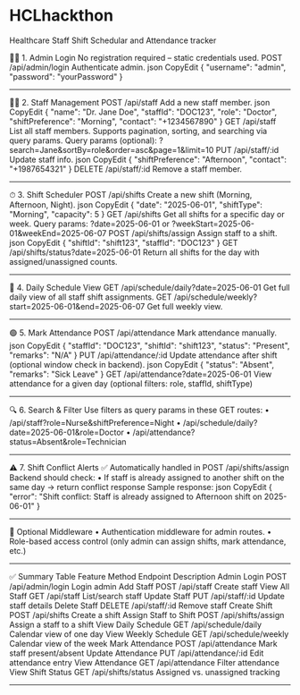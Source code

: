 # HCLhackthon
Healthcare Staff Shift Schedular and  Attendance tracker


🧑‍💼 1. Admin Login
No registration required – static credentials used.
POST /api/admin/login
Authenticate admin.
json
CopyEdit
{
  "username": "admin",
  "password": "yourPassword"
}
________________________________________
👩‍⚕️ 2. Staff Management
POST /api/staff
Add a new staff member.
json
CopyEdit
{
  "name": "Dr. Jane Doe",
  "staffId": "DOC123",
  "role": "Doctor",
  "shiftPreference": "Morning",
  "contact": "+1234567890"
}
GET /api/staff
List all staff members. Supports pagination, sorting, and searching via query params.
Query params (optional):
?search=Jane&sortBy=role&order=asc&page=1&limit=10
PUT /api/staff/:id
Update staff info.
json
CopyEdit
{
  "shiftPreference": "Afternoon",
  "contact": "+1987654321"
}
DELETE /api/staff/:id
Remove a staff member.
________________________________________
⏱ 3. Shift Scheduler
POST /api/shifts
Create a new shift (Morning, Afternoon, Night).
json
CopyEdit
{
  "date": "2025-06-01",
  "shiftType": "Morning",
  "capacity": 5
}
GET /api/shifts
Get all shifts for a specific day or week.
Query params:
?date=2025-06-01 or ?weekStart=2025-06-01&weekEnd=2025-06-07
POST /api/shifts/assign
Assign staff to a shift.
json
CopyEdit
{
  "shiftId": "shift123",
  "staffId": "DOC123"
}
GET /api/shifts/status?date=2025-06-01
Return all shifts for the day with assigned/unassigned counts.
________________________________________
📅 4. Daily Schedule View
GET /api/schedule/daily?date=2025-06-01
Get full daily view of all staff shift assignments.
GET /api/schedule/weekly?start=2025-06-01&end=2025-06-07
Get full weekly view.
________________________________________
🟢 5. Mark Attendance
POST /api/attendance
Mark attendance manually.
json
CopyEdit
{
  "staffId": "DOC123",
  "shiftId": "shift123",
  "status": "Present",
  "remarks": "N/A"
}
PUT /api/attendance/:id
Update attendance after shift (optional window check in backend).
json
CopyEdit
{
  "status": "Absent",
  "remarks": "Sick Leave"
}
GET /api/attendance?date=2025-06-01
View attendance for a given day (optional filters: role, staffId, shiftType)
________________________________________
🔍 6. Search & Filter
Use filters as query params in these GET routes:
•	/api/staff?role=Nurse&shiftPreference=Night
•	/api/schedule/daily?date=2025-06-01&role=Doctor
•	/api/attendance?status=Absent&role=Technician
________________________________________
⚠️ 7. Shift Conflict Alerts
✅ Automatically handled in POST /api/shifts/assign
Backend should check:
•	If staff is already assigned to another shift on the same day → return conflict response
Sample response:
json
CopyEdit
{
  "error": "Shift conflict: Staff is already assigned to Afternoon shift on 2025-06-01"
}
________________________________________
🔐 Optional Middleware
•	Authentication middleware for admin routes.
•	Role-based access control (only admin can assign shifts, mark attendance, etc.)
________________________________________
✅ Summary Table
Feature	Method	Endpoint	Description
Admin Login	POST	/api/admin/login	Login admin
Add Staff	POST	/api/staff	Create staff
View All Staff	GET	/api/staff	List/search staff
Update Staff	PUT	/api/staff/:id	Update staff details
Delete Staff	DELETE	/api/staff/:id	Remove staff
Create Shift	POST	/api/shifts	Create a shift
Assign Staff to Shift	POST	/api/shifts/assign	Assign a staff to a shift
View Daily Schedule	GET	/api/schedule/daily	Calendar view of one day
View Weekly Schedule	GET	/api/schedule/weekly	Calendar view of the week
Mark Attendance	POST	/api/attendance	Mark staff present/absent
Update Attendance	PUT	/api/attendance/:id	Edit attendance entry
View Attendance	GET	/api/attendance	Filter attendance
View Shift Status	GET	/api/shifts/status	Assigned vs. unassigned tracking
________________________________________


